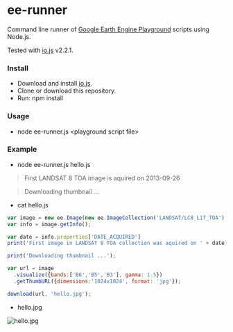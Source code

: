 # ee-runner

Command line runner of [Google Earth Engine Playground](https://ee-api.appspot.com/) scripts using Node.js.

Tested with [io.js](https://iojs.org) v2.2.1.

### Install

* Download and install [io.js](https://iojs.org).
* Clone or download this repository.
* Run: npm install

### Usage
* node ee-runner.js \<playground script file\>

### Example

* node ee-runner.js hello.js

> First LANDSAT 8 TOA image is aquired on 2013-09-26

> Downloading thumbnail ...

* cat hello.js

```javascript
var image = new ee.Image(new ee.ImageCollection('LANDSAT/LC8_L1T_TOA').first());
var info = image.getInfo();

var date = info.properties['DATE_ACQUIRED']
print('First image in LANDSAT 8 TOA collection was aquired on ' + date);

print('Downloading thumbnail ...');

var url = image
  .visualize({bands:['B6','B5','B3'], gamma: 1.5})
  .getThumbURL({dimensions:'1024x1024', format: 'jpg'});

download(url, 'hello.jpg');

```

* hello.jpg

![hello.jpg](https://github.com/gena/ee-runner/master/hello.jpg "Result")
